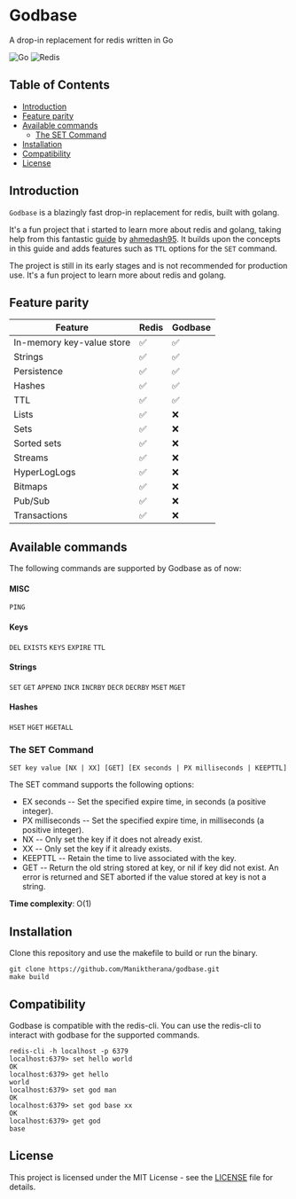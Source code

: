 # Godbase

A drop-in replacement for redis written in Go

![Go](https://img.shields.io/badge/go-%2300ADD8.svg?style=for-the-badge&logo=go&logoColor=white) ![Redis](https://img.shields.io/badge/redis-%23DD0031.svg?style=for-the-badge&logo=redis&logoColor=white)


## Table of Contents
- [Introduction](#introduction)
- [Feature parity](#feature-parity)
- [Available commands](#available-commands)
    - [The SET Command](#the-set-command)
- [Installation](#installation)
- [Compatibility](#compatibility)
- [License](#license)

## Introduction
`Godbase` is a blazingly fast drop-in replacement for redis, built with golang.

It's a fun project that i started to learn more about redis and golang, taking help from this fantastic [guide](https://www.build-redis-from-scratch.dev/en/introduction) by [ahmedash95](https://github.com/ahmedash95). It builds upon the concepts in this guide and adds features such as `TTL` options for the `SET` command.

The project is still in its early stages and is not recommended for production use. It's a fun project to learn more about redis and golang.

## Feature parity

| Feature                   | Redis | Godbase |
| ------------------------- | ----- | -------- |
| In-memory key-value store | ✅     | ✅        |
| Strings                   | ✅     | ✅        |
| Persistence               | ✅     | ✅        |
| Hashes                    | ✅     | ✅        |
| TTL                       | ✅     | ✅        |
| Lists                     | ✅     | ❌        |
| Sets                      | ✅     | ❌        |
| Sorted sets               | ✅     | ❌        |
| Streams                   | ✅     | ❌        |
| HyperLogLogs              | ✅     | ❌        |
| Bitmaps                   | ✅     | ❌        |
| Pub/Sub                   | ✅     | ❌        |
| Transactions              | ✅     | ❌        |

## Available commands

The following commands are supported by Godbase as of now:

#### MISC
`PING` 

#### Keys
`DEL` `EXISTS` `KEYS` `EXPIRE` `TTL`

#### Strings
`SET` `GET` `APPEND` `INCR` `INCRBY` `DECR` `DECRBY` `MSET` `MGET`

#### Hashes
`HSET` `HGET` `HGETALL` 

### The SET Command
```
SET key value [NX | XX] [GET] [EX seconds | PX milliseconds | KEEPTTL]
```
The SET command supports the following options:

 - EX seconds -- Set the specified expire time, in seconds (a positive integer).
 - PX milliseconds -- Set the specified expire time, in milliseconds (a positive integer).
 - NX -- Only set the key if it does not already exist.
 - XX -- Only set the key if it already exists.
 - KEEPTTL -- Retain the time to live associated with the key.
 - GET -- Return the old string stored at key, or nil if key did not exist. An error is returned and SET aborted if the value stored at key is not a string.

**Time complexity**: O(1)

## Installation

Clone this repository and use the makefile to build or run the binary.
```
git clone https://github.com/Maniktherana/godbase.git
make build
```

## Compatibility

Godbase is compatible with the redis-cli. You can use the redis-cli to interact with godbase for the supported commands.

```
redis-cli -h localhost -p 6379
localhost:6379> set hello world
OK
localhost:6379> get hello
world
localhost:6379> set god man
OK
localhost:6379> set god base xx
OK
localhost:6379> get god
base
```

## License

This project is licensed under the MIT License - see the [LICENSE](LICENSE) file for details.